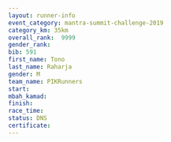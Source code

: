 ```yaml
---
layout: runner-info 
event_category: mantra-summit-challenge-2019 
category_km: 35km 
overall_rank:  9999
gender_rank: 
bib: 591
first_name: Tono
last_name: Raharja
gender: M
team_name: PIKRunners
start: 
mbah_kamad: 
finish: 
race_time: 
status: DNS
certificate: 
---
```

